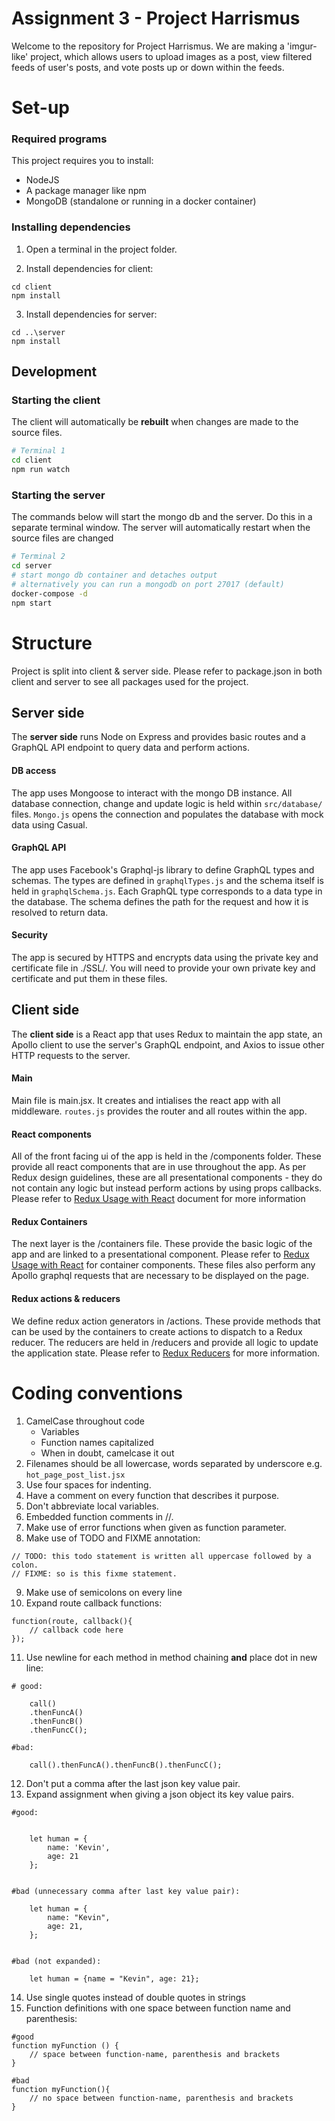# Assignment 3 - Project Harrismus

Welcome to the repository for Project Harrismus. We are making a 'imgur-like' project,
which allows users to upload images as a post, view filtered feeds of user's posts,
and vote posts up or down within the feeds.

# Set-up
### Required programs
This project requires you to install:
- NodeJS
- A package manager like npm
- MongoDB (standalone or running in a docker container)

### Installing dependencies
1. Open a terminal in the project folder.

2. Install dependencies for client:
```
cd client
npm install
```

3. Install dependencies for server:
```
cd ..\server
npm install
```

## Development
### Starting the client
The client will automatically be **rebuilt** when changes are made to the source files.

```bash
# Terminal 1
cd client
npm run watch
```

### Starting the server
The commands below will start the mongo db and the server.
Do this in a separate terminal window.
The server will automatically restart when the source files are changed
```bash
# Terminal 2
cd server
# start mongo db container and detaches output
# alternatively you can run a mongodb on port 27017 (default)
docker-compose -d
npm start
```

# Structure
Project is split into client & server side.
Please refer to package.json in both client and server to see all packages used for the project. 

## Server side
The **server side** runs Node on Express and provides basic routes and a GraphQL API endpoint to query data and perform actions. 

#### DB access 
The app uses Mongoose to interact with the mongo DB instance. All database connection, change and update logic is held within `src/database/` files. `Mongo.js` opens the connection and populates the database with mock data using Casual.

#### GraphQL API
The app uses Facebook's Graphql-js library to define GraphQL types and schemas. The types are defined in `graphqlTypes.js` and the schema itself is held in `graphqlSchema.js`. Each GraphQL type corresponds to a data type in the database. The schema defines the path for the request and how it is resolved to return data.

#### Security
The app is secured by HTTPS and encrypts data using the private key and certificate file in ./SSL/. You will need to provide your own private key and certificate and put them in these files.

## Client side
The **client side** is a React app that uses Redux to maintain the app state, an Apollo client to use the server's GraphQL endpoint, and Axios to issue other HTTP requests to the server. 

#### Main
Main file is main.jsx. It creates and intialises the react app with all middleware. `routes.js` provides the router and all routes within the app.

#### React components
All of the front facing ui of the app is held in the /components folder. These provide all react components that are in use throughout the app. As per Redux design guidelines, these are all presentational components - they do not contain any logic but instead perform actions by using props callbacks. Please refer to [Redux Usage with React](http://redux.js.org/docs/basics/UsageWithReact.html) document for more information 

#### Redux Containers
The next layer is the /containers file. These provide the basic logic of the app and are linked to a presentational component. Please refer to [Redux Usage with React](http://redux.js.org/docs/basics/UsageWithReact.html) for container components. These files also perform any Apollo graphql requests that are necessary to be displayed on the page.

#### Redux actions & reducers
We define redux action generators in /actions. These provide methods that can be used by the containers to create actions to dispatch to a Redux reducer. The reducers are held in /reducers and provide all logic to update the application state. Please refer to [Redux Reducers](http://redux.js.org/docs/basics/Reducers.html) for more information.

# Coding conventions
1. CamelCase throughout code
    - Variables
    - Function names capitalized
    - When in doubt, camelcase it out
2. Filenames should be all lowercase, words separated by underscore
  e.g. `hot_page_post_list.jsx`
3. Use four spaces for indenting.
4. Have a comment on every function that describes it purpose.
5. Don't abbreviate local variables.
6. Embedded function comments in //.
7. Make use of error functions when given as function parameter.
8. Make use of TODO and FIXME annotation:
```
// TODO: this todo statement is written all uppercase followed by a colon.
// FIXME: so is this fixme statement.
```
9. Make use of semicolons on every line
10. Expand route callback functions:
```
function(route, callback(){
    // callback code here
});
```

11. Use newline for each method in method chaining **and** place dot in new line:
```
# good:

    call()
    .thenFuncA()
    .thenFuncB()
    .thenFuncC();

#bad:

    call().thenFuncA().thenFuncB().thenFuncC();
```
12. Don't put a comma after the last json key value pair.
13. Expand assignment when giving a json object its key value pairs.
```
#good:


    let human = {
        name: 'Kevin',
        age: 21
    };


#bad (unnecessary comma after last key value pair):

    let human = {
        name: "Kevin",
        age: 21,
    };


#bad (not expanded):

    let human = {name = "Kevin", age: 21};
```

14. Use single quotes instead of double quotes in strings
15. Function definitions with one space between function name and parenthesis:
```
#good
function myFunction () {
    // space between function-name, parenthesis and brackets
}

#bad
function myFunction(){
    // no space between function-name, parenthesis and brackets
}
```
